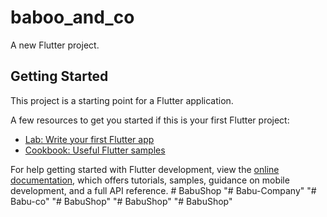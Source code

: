# baboo_and_co

A new Flutter project.

## Getting Started

This project is a starting point for a Flutter application.

A few resources to get you started if this is your first Flutter project:

- [Lab: Write your first Flutter app](https://docs.flutter.dev/get-started/codelab)
- [Cookbook: Useful Flutter samples](https://docs.flutter.dev/cookbook)

For help getting started with Flutter development, view the
[online documentation](https://docs.flutter.dev/), which offers tutorials,
samples, guidance on mobile development, and a full API reference.
#   B a b u S h o p  
 "# Babu-Company" 
"# Babu-co" 
"# BabuShop" 
"# BabuShop" 
"# BabuShop" 
